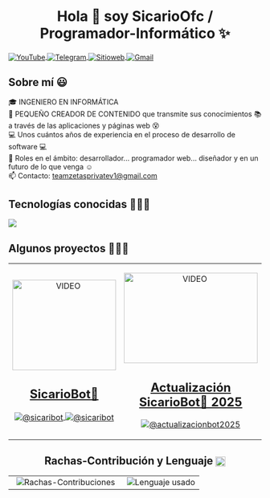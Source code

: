 <h1 align="center">Hola 👋 soy SicarioOfc / Programador-Informático ✨</h1> 
<div align="center">
    <p align="left">
        <a href="https://www.youtube.com/@nms_sicario023">
            <img align="center" src="https://img.shields.io/badge/YouTube-FF0000?style=for-the-badge&logo=youtube&logoColor=white" alt="YouTube" title="📌 YouTube (Ctrl + Click para abrir en nueva pestaña) ⧉"/>
        </a>
        <a href="https://t.me/mds_inmunes">
            <img align="center" src="https://img.shields.io/badge/Telegram-2CA5E0?style=for-the-badge&logo=telegram&logoColor=white" alt="Telegram" title="📌 Telegram (Ctrl + Click para abrir en nueva pestaña) ⧉"/>
        </a>
        <a href="https://teamzetasprivate.kesug.com">
            <img align="center" src="https://img.shields.io/badge/teamzetasprivate-000000?style=for-the-badge&logo=About.me&logoColor=white" alt="Sitioweb" title="📌 TeamZetasPrivate (Ctrl + Click para abrir en nueva pestaña) ⧉"/>
        </a>
        <a href="mailto:teamzetasprivatev1@gmail.com?subject=Soporte%20SicarioBot🤖&body=Hola,%20me%20gustaría%20saber%20más%20sobre...">
            <img align="center" src="https://img.shields.io/badge/Gmail-D14836?style=for-the-badge&logo=gmail&logoColor=white" alt="Gmail" title="📌 Gmail (Ctrl + Click para abrir en nueva pestaña) ⧉"/>
        </a>
    </p>
</div>

<h2>Sobre mí 😃</h2>
<p align="left">
    🎓 INGENIERO EN INFORMÁTICA <br>
    🎥 PEQUEÑO CREADOR DE CONTENIDO que transmite sus conocimientos 📚 a través de las aplicaciones y páginas web 😵 <br>
    💻 Unos cuántos años de experiencia en el proceso de desarrollo de software 💻 <br>
    📝 Roles en el ámbito: desarrollador... programador web... diseñador y en un futuro de lo que venga ☺️ <br>
    📫 Contacto: <a href="mailto:teamzetasprivatev1@gmail.com">teamzetasprivatev1@gmail.com</a>
</p>

<h2>Tecnologías conocidas 👨🏻‍💻</h2>
<p align="left">
    <a href="https://skillicons.dev">
        <img src="https://skillicons.dev/icons?i=androidstudio,c,cs,cpp,java,php,dart,flutter,py,dotnet,css,html,js,nodejs,mysql,sqlite,firebase,gtk,git,github,docker,materialui,postman,eclipse,vscode,bash,linux,ai,ps&perline=12" />
    </a>
</p>

<div id="proyectos">
    <h2>Algunos proyectos 👨🏻‍💻</h2>
    <table align="center">
        <tr>
            <td width="25%" align="center">
                <p align="center">
                    <a href="https://www.youtube.com/shorts/BGWUrxdlgjw" title="📌 YouTube (Ctrl + Click para abrir en nueva pestaña) ⧉">
                        <img align="center" width="100%" src="https://i.ytimg.com/vi/BGWUrxdlgjw/oar2.jpg" width="101.25px" height="180px" alt="VIDEO"/>
                        <h2>SicarioBot🤖</h2>
                    </a>
                </p>
                <p align="center">
                    <a href="https://www.youtube.com/shorts/BGWUrxdlgjw">
                        <img align="center" src="https://img.shields.io/badge/YouTube-FF0000?style=for-the-badge&logo=youtube&logoColor=white" alt="@sicaribot"/>
                    </a>
                    <a href="https://github.com/programador024/SicariBot">
                        <img align="center" src="https://img.shields.io/badge/GitHub-100000?style=for-the-badge&logo=github&logoColor=white" alt="@sicaribot"/>
                    </a>
                </p>
            </td>
            <td width="25%" align="center">
                <p align="center">
                    <a href="https://www.youtube.com/watch?v=ScdCtxylqdY&t=1s" title="📌 YouTube (Ctrl + Click para abrir en nueva pestaña) ⧉">
                        <img align="center" width="100%" src="https://i9.ytimg.com/vi/ScdCtxylqdY/sddefault.jpg?v=67d3b90a&sqp=CNTQ_L4G&rs=AOn4CLCgUHY9Zj3d0bRNIE2gTMjdNWFbRA" width="101.25px" height="180px" alt="VIDEO"/>
                        <h2>Actualización SicarioBot🤖 2025</h2>
                    </a>
                </p>
                <p align="center">
                    <a href="https://www.youtube.com/watch?v=ScdCtxylqdY&t=1s">
                        <img align="center" src="https://img.shields.io/badge/YouTube-FF0000?style=for-the-badge&logo=youtube&logoColor=white" alt="@actualizacionbot2025"/>
                    </a>
                </p>
            </td>
        </tr>
    </table>
</div>

<!-- Agregar un separador para asegurar que el contenido siguiente se muestre debajo -->
<div style="clear: both;"></div>

<h2 align="center">Rachas-Contribución y Lenguaje 
    <img class="emoji" title=":octocat:" alt=":octocat:" src="https://github.githubassets.com/images/icons/emoji/octocat.png" height="20" width="20" align="absmiddle"/>
</h2>

<p align="center">
    <table align="center">
        <tr>
            <td width="60%" align="center">
                <img title="🔥 Rachas y Contribuciones" alt="Rachas-Contribuciones" src="https://github-readme-streak-stats.herokuapp.com/?user=programador024&theme=dark&hide_border=false" />
            </td>
            <td width="40%" align="center">
                <img align="center" src="https://github-readme-stats.anuraghazra1.vercel.app/api/top-langs/?username=programador024&theme=dark&hide_border=false&no-bg=true&no-frame=true&langs_count=10" title="Lenguaje usado"/>
            </td>
        </tr>
    </table>
</p>
